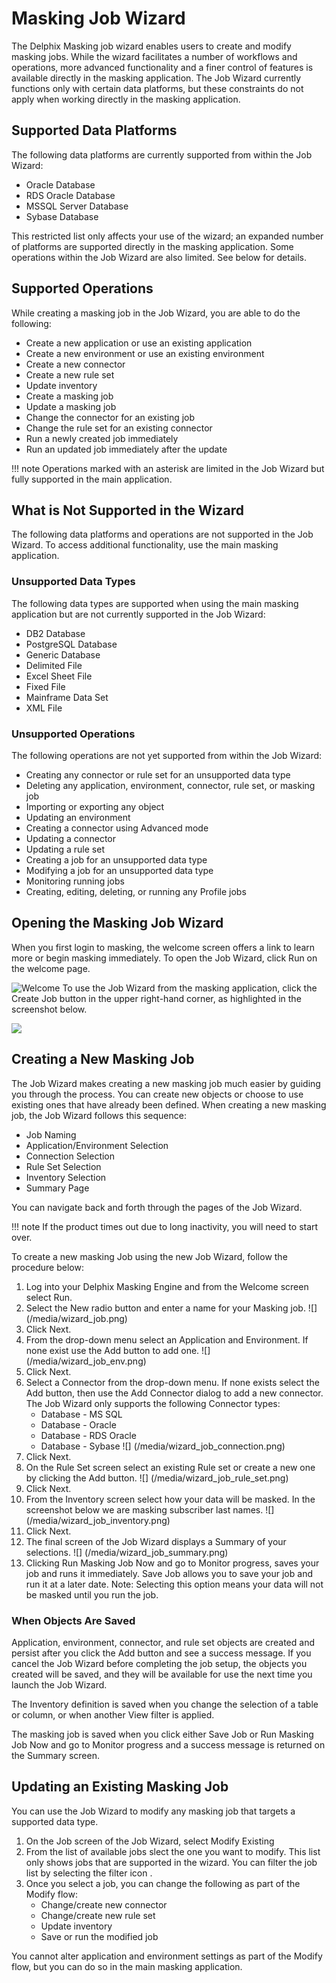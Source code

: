 # Masking Job Wizard  
The Delphix Masking job wizard enables users to create and modify masking jobs.
While the wizard facilitates a number of workflows and operations, more
advanced functionality and a finer control of features is available directly
in the masking application. The Job Wizard currently functions only with certain
data platforms, but these constraints do not apply when working directly in the
masking application.

## Supported Data Platforms
The following data platforms are currently supported from within the Job Wizard:
 - Oracle Database
 - RDS Oracle Database
 - MSSQL Server Database
 - Sybase Database

This restricted list only affects your use of the wizard; an expanded number of
platforms are supported directly in the masking application. Some operations
within the Job Wizard are also limited. See below for details.

## Supported Operations
While creating a masking job in the Job Wizard, you are able to do the following:

- Create a new application or use an existing application
- Create a new environment or use an existing environment
- Create a new connector
- Create a new rule set
- Update inventory
- Create a masking job
- Update a masking job
- Change the connector for an existing job
- Change the rule set for an existing connector
- Run a newly created job immediately
- Run an updated job immediately after the update

!!! note
    Operations marked with an asterisk are limited in the Job Wizard but fully supported in the main application.

## What is Not Supported in the Wizard
The following data platforms and operations are not supported in the Job Wizard.
To access additional functionality, use the main masking application.

### Unsupported Data Types
The following data types are supported when using the main masking application
but are not currently supported in the Job Wizard:

- DB2 Database
- PostgreSQL Database
- Generic Database
- Delimited File
- Excel Sheet File
- Fixed File
- Mainframe Data Set
- XML File

### Unsupported Operations
The following operations are not yet supported from within the Job Wizard:

- Creating any connector or rule set for an unsupported data type
- Deleting any application, environment, connector, rule set, or masking job
- Importing or exporting any object
- Updating an environment
- Creating a connector using Advanced mode
- Updating a connector
- Updating a rule set
- Creating a job for an unsupported data type
- Modifying a job for an unsupported data type
- Monitoring running jobs
- Creating, editing, deleting, or running any Profile jobs

## Opening the Masking Job Wizard
When you first login to masking, the welcome screen offers a link to learn more
or begin masking immediately. To open the Job Wizard, click Run on the welcome
page.

![Welcome](/media/welcome.png)
To use the Job Wizard from the masking application, click the Create Job button
in the upper right-hand corner, as highlighted in the screenshot below.

![](/media/wizard_job_create.png)

## Creating a New Masking Job
The Job Wizard makes creating a new masking job much easier by guiding you
through the process. You can create new objects or choose to use existing ones
that have already been defined.  When creating a new masking job, the Job Wizard
follows this sequence:

- Job Naming
- Application/Environment Selection
- Connection Selection
- Rule Set Selection
- Inventory Selection
- Summary Page

You can navigate back and forth through the pages of the Job Wizard.

!!! note
    If the product times out due to long inactivity, you will need to start over.

To create a new masking Job using the new Job Wizard, follow the procedure below:

1. Log into your Delphix Masking Engine and from the Welcome screen select  Run.
2. Select the New radio button and enter a name for your Masking job.
   ![] (/media/wizard_job.png)
3. Click Next.
4. From the drop-down menu select an Application and Environment. If none exist use the Add button to add one.
   ![] (/media/wizard_job_env.png)
5. Click Next.
6. Select a Connector from the drop-down menu. If none exists select the Add button, then use the Add Connector dialog to add a new connector. The Job Wizard only supports the following  Connector types:
    - Database - MS SQL
    - Database - Oracle
    - Database - RDS Oracle
    - Database - Sybase
   ![] (/media/wizard_job_connection.png)
7. Click Next.
8. On the Rule Set screen select an existing Rule set or create a new one by clicking the Add button.
  ![] (/media/wizard_job_rule_set.png)
9. Click Next.
10. From the Inventory screen select how your data will be masked. In the screenshot below we are masking subscriber last names.
   ![] (/media/wizard_job_inventory.png)
11. Click Next.
12. The final screen of the Job Wizard displays a Summary of your selections.
   ![] (/media/wizard_job_summary.png)
13. Clicking Run Masking Job Now and go to Monitor progress, saves your job and runs it immediately. Save Job allows you to save your job and run it at a later date. Note: Selecting this option means your data will not be masked until you run the job.

### When Objects Are Saved
Application, environment, connector, and rule set objects are created and
persist after you click the Add button and see a success message. If you cancel
the Job Wizard before completing the job setup, the objects you created will be
saved, and they will be available for use the next time you launch the Job Wizard.

The Inventory definition is saved when you change the selection of a table or
column, or when another View filter is applied.

The masking job is saved when you click either Save Job or Run Masking Job Now
and go to Monitor progress and a success message is returned on the
Summary screen.

## Updating an Existing Masking Job
You can use the Job Wizard to modify any masking job that targets a supported
data type.

1. On the Job screen of the Job Wizard, select Modify Existing
2. From the list of available jobs slect the one you want to modify. This list only shows jobs that are supported in the wizard. You can filter the job list by selecting the filter icon .
3. Once you select a job, you can change the following as part of the Modify flow:
    - Change/create new connector
    - Change/create new rule set
    - Update inventory
    - Save or run the modified job

 You cannot alter application and environment settings as part of the Modify
 flow, but you can do so in the main masking application.
